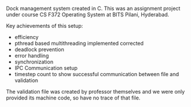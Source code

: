 Dock management system created in C. 
This was an assignment project under course CS F372 Operating System at BITS Pilani, Hyderabad.

Key achievements of this setup:
- efficiency
- pthread based multithreading implemented corrected
- deadlock prevention
- error handling
- synchronization
- IPC Communication setup
- timestep count to show successful communication between file and validation

The validation file was created by professor themselves and we were only provided its machine code, so have no trace of that file.

